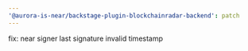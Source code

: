 ```yaml
---
'@aurora-is-near/backstage-plugin-blockchainradar-backend': patch
---
```


fix: near signer last signature invalid timestamp
